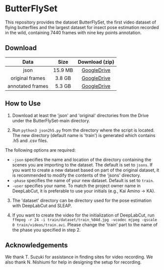 # ButterFlySet

This repository provides the dataset ButterFlySet, the first video dataset of flying butterflies and the largest dataset for insect pose estimation recorded in the wild, containing 7440 frames with nine key points annotation.


## Download

| Data | Size | Download (zip) |
| :---: | :---: | :---: |
| json | 15.9 MB | [GoogleDrive](https://drive.google.com/drive/folders/1hnuOXGnViC3GLgfz2ndvaQJyCDpdqXSr?usp=share_link) |
| original frames | 3.8 GB | [GoogleDrive](https://drive.google.com/drive/folders/1pvHIArTxYaDH7CTkW9TaqXSxqZrygqhi?usp=share_link) |
| annotated frames | 5.3 GB | [GoogleDrive](https://drive.google.com/drive/folders/1axcFOQKBO7f72v7qjN5oD7VlWOoLU2LM?usp=share_link) |


## How to Use

1. Download at least the 'json' and 'original' directories from the Drive under the ButterFlySet-main directory.

2. Run `python3 json2h5.py` from the directory where the script is located. The new directory (default name is 'train') is generated which contains .h5 and .csv files.

The following options are required:
- `-json` specifies the name and location of the directory containing the scenes you are importing to the dataset. The default is set to `jsons`. If you want to create a new dataset based on part of the original dataset, it is recommended to modify the contents of the 'jsons' directory.
- `-phase` specifies the name of your new dataset. Default is set to `train`.
- `-user` specifies your name. To match the project owner name in DeepLabCut, it is preferable to use your initials (e.g., Kai Amino → KA).

3. The 'dataset' directory can be directory used for the pose estimation with DeepLabCut and SLEAP.

4. If you want to create the video for the initialization of DeepLabCut, run `ffmpeg -r 24 -i train/dataset/train_%04d.jpg -vcodec mjpeg -qscale 0 train/videos/train.avi`. Please change the 'train' part to the name of the phase you specified in step 2.


## Acknowledgements
We thank T. Suzuki for assistance in finding sites for video recording. We also thank N. Nishiumi for help in designing the setup for recording.
